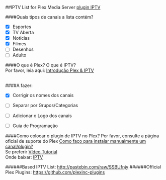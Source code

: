 ##IPTV List for Plex Media Server [plugin IPTV](https://github.com/Cigaras/IPTV.bundle)

####Quais tipos de canais a lista contém?
- [x] Esportes
- [x] TV Aberta
- [x] Notícias
- [x] Filmes
- [ ] Desenhos 
- [ ] Adulto

####O que é Plex? O que é IPTV?<br>
Por favor, leia aqui: [Introdução Plex & IPTV](https://github.com/Cigaras/IPTV.bundle)<br><br>


####A fazer:
- [x] Corrigir os nomes dos canais
- [ ] Separar por Grupos/Categorias
- [ ] Adicionar o Logo dos canais
- [ ] Guia de Programação


####Como colocar o plugin de IPTV no Plex?
Por favor, consulte a página oficial de suporte do Plex [Como faço para instalar manualmente um canal/plugin?](https://support.plex.tv/hc/en-us/articles/201187656-How-do-I-manually-install-a-channel-)<br>
Se preferir [Vídeo Tutorial](https://www.youtube.com/watch?v=yMx-zJbaakI)<br>
Onde baixar: [IPTV](https://github.com/Cigaras/IPTV.bundle)<br>

######Based IPTV List: http://pastebin.com/raw/SSBUfnjy
######Official Plex Plugins: https://github.com/plexinc-plugins
